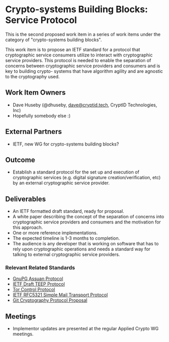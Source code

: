 # Crypto-systems Building Blocks: Service Protocol

This is the second proposed work item in a series of work items under the
category of "crypto-systems building blocks".

This work item is to propose an IETF standard for a protocol that cryptographic
service consumers utilize to interact with cryptographic service providers.
This protocol is needed to enable the separation of concerns between
cryptographic service providers and consumers and is key to building crypto-
systems that have algorithm agility and are agnostic to the cryptography used.

## Work Item Owners
- Dave Huseby (@dhuseby, dave@cryptid.tech, CryptID Technologies, Inc)
- Hopefully somebody else :)

## External Partners
- IETF, new WG for crypto-systems building blocks?

## Outcome
- Establish a standard protocol for the set up and execution of cryptographic
  services (e.g. digital signature creation/verification, etc) by an external
  cryptographic service provider.

## Deliverables
- An IETF formatted draft standard, ready for proposal.
- A white paper describing the concept of the separation of concerns into
  cryptographic service providers and consumers and the motivation for this
  approach.
- One or more reference implementations.
- The expected timeline is 1-3 months to completion.
- The audience is any developer that is working on software that has to rely
  upon cryptographic operations and needs a standard way for talking to
  external cryptographic service providers.

### Relevant Related Standards
- [GnuPG Assuan Protocol][0]
- [IETF Draft TEEP Protocol][1]
- [Tor Control Protocol][2]
- [IETF RFC5321 Simple Mail Transport Protocol][3]
- [Git Cryptography Protocol Proposal][4]

## Meetings
- Implementor updates are presented at the regular Applied Crypto WG meetings.

[0]: https://www.gnupg.org/documentation/manuals/assuan.pdf
[1]: https://datatracker.ietf.org/doc/html/draft-ietf-teep-protocol-06
[2]: https://gitweb.torproject.org/torspec.git/tree/control-spec.txt
[3]: https://datatracker.ietf.org/doc/html/rfc5321
[4]: https://github.com/TrustFrame/git-cryptography-protocol/blob/main/Git%20Cryptography%20Protocol.md
